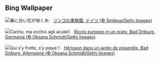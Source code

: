 ## Bing Wallpaper
![](https://www.bing.com/th?id=OHR.SpringApple_JA-JP3983835058_UHD.jpg&w=1000)春に白い花が咲く木:&nbsp;&ensp;[リンゴの果樹園, ドイツ (© Smileus/Getty Images)](https://www.bing.com/th?id=OHR.SpringApple_JA-JP3983835058_UHD.jpg)
<br><br/>
![](https://www.bing.com/th?id=OHR.HedgehogMeadow_IT-IT3829622276_UHD.jpg&w=1000)Carino, ma occhio agli aculei!:&nbsp;&ensp;[Riccio europeo in un prato, Bad Driburg, Germania (© Oksana Schmidt/Getty Images)](https://www.bing.com/th?id=OHR.HedgehogMeadow_IT-IT3829622276_UHD.jpg)
<br><br/>
![](https://www.bing.com/th?id=OHR.HedgehogMeadow_FR-FR5225927490_UHD.jpg&w=1000)Qui s’y frotte, s’y pique !:&nbsp;&ensp;[Hérisson dans un jardin de pissenlits, Bad Driburg, Allemagne (© Oksana Schmidt/Getty Images)](https://www.bing.com/th?id=OHR.HedgehogMeadow_FR-FR5225927490_UHD.jpg)
<br><br/>
